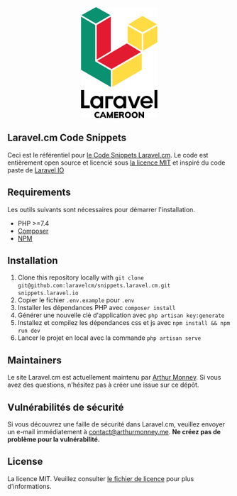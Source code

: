 <p align="center">
    <img src="https://github.com/caneco/laravel-country-logomarks/blob/main/src/cm/logo.svg" height="250" />
</p>

## Laravel.cm Code Snippets

Ceci est le référentiel pour [le Code Snippets Laravel.cm](https://snippets.laravel.cm). Le code est entièrement open source et licencié sous [la licence MIT](LICENSE.md) et inspiré du code 
paste de [Laravel IO](https://paste.laravel.io)

## Requirements

Les outils suivants sont nécessaires pour démarrer l'installation.

- PHP >=7.4
- [Composer](https://getcomposer.org/download/)
- [NPM](https://docs.npmjs.com/downloading-and-installing-node-js-and-npm)

## Installation

1. Clone this repository locally with `git clone git@github.com:laravelcm/snippets.laravel.cm.git snippets.laravel.io`
2. Copier le fichier `.env.example` pour `.env`
3. Installer les dépendances PHP avec `composer install`
4. Générer une nouvelle clé d'application avec `php artisan key:generate`
5. Installez et compilez les dépendances css et js avec `npm install && npm run dev`
6. Lancer le projet en local avec la commande `php artisan serve`

## Maintainers

Le site Laravel.cm est actuellement maintenu par [Arthur Monney](https://github.com/mckenziearts). Si vous avez des questions, n'hésitez pas à créer une issue sur ce dépôt.

## Vulnérabilités de sécurité

Si vous découvrez une faille de sécurité dans Laravel.cm, veuillez envoyer un e-mail immédiatement à [contact@arthurmonney.me](mailto:contact@arthurmonney.me). **Ne créez pas de problème pour la vulnérabilité.**

## License

La licence MIT. Veuillez consulter [le fichier de licence](LICENSE.md) pour plus d'informations.
